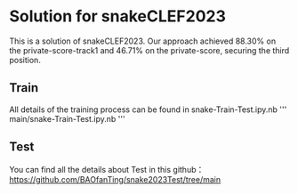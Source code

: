 # Solution for snakeCLEF2023
This is a solution of snakeCLEF2023. Our approach achieved 88.30% on the private-score-track1 and 46.71% on the private-score, securing the third position.

## Train
All details of the training process can be found in snake-Train-Test.ipy.nb
'''
main/snake-Train-Test.ipy.nb
'''
## Test
You can find all the details about Test in this github：https://github.com/BAOfanTing/snake2023Test/tree/main
